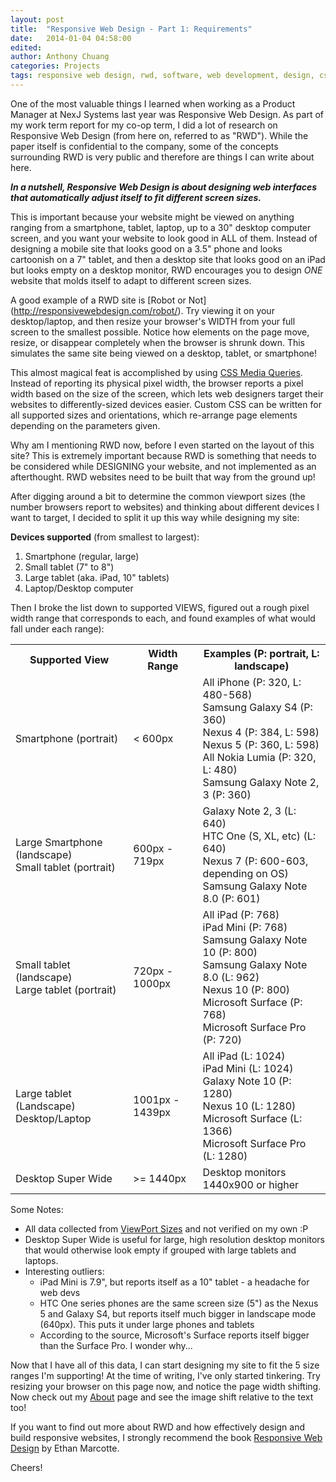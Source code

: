 ```yaml
---
layout: post
title:  "Responsive Web Design - Part 1: Requirements"
date:   2014-01-04 04:58:00
edited: 
author: Anthony Chuang
categories: Projects
tags: responsive web design, rwd, software, web development, design, css, html, user interface, UI
---
```


One of the most valuable things I learned when working as a Product Manager at NexJ Systems last year was Responsive Web Design.  As part of my work term report for my co-op term, I did a lot of research on Responsive Web Design (from here on, referred to as "RWD").  While the paper itself is confidential to the company, some of the concepts surrounding RWD is very public and therefore are things I can write about here.

*__In a nutshell, Responsive Web Design is about designing web interfaces that automatically adjust itself to fit different screen sizes.__*
<!--excerpt-->
This is important because your website might be viewed on anything ranging from a smartphone, tablet, laptop, up to a 30" desktop computer screen, and you want your website to look good in ALL of them.  Instead of designing a mobile site that looks good on a 3.5" phone and looks cartoonish on a 7" tablet, and then a desktop site that looks good on an iPad but looks empty on a desktop monitor, RWD encourages you to design _ONE_ website that molds itself to adapt to different screen sizes.

A good example of a RWD site is [Robot or Not] (http://responsivewebdesign.com/robot/).  Try viewing it on your desktop/laptop, and then resize your browser's WIDTH from your full screen to the smallest possible.  Notice how elements on the page move, resize, or disappear completely when the browser is shrunk down.  This simulates the same site being viewed on a desktop, tablet, or smartphone!

This almost magical feat is accomplished by using [CSS Media Queries](http://www.w3.org/TR/css3-mediaqueries/).  Instead of reporting its physical pixel width, the browser reports a pixel width based on the size of the screen, which lets web designers target their websites to differently-sized devices easier.  Custom CSS can be written for all supported sizes and orientations, which re-arrange page elements depending on the parameters given.

Why am I mentioning RWD now, before I even started on the layout of this site? This is extremely important because RWD is something that needs to be considered while DESIGNING your website, and not implemented as an afterthought.  RWD websites need to be built that way from the ground up!

After digging around a bit to determine the common viewport sizes (the number browsers report to websites) and thinking about different devices I want to target, I decided to split it up this way while designing my site:

__Devices supported__ (from smallest to largest):

1.	Smartphone (regular, large)
2.	Small tablet (7" to 8")
3.	Large tablet (aka. iPad, 10" tablets)
4.	Laptop/Desktop computer

Then I broke the list down to supported VIEWS, figured out a rough pixel width range that corresponds to each, and found examples of what would fall under each range):

<table class="blog_dataTable">
	<tr>
		<th> Supported View </th>
		<th> Width Range </th>
		<th> Examples (P: portrait, L: landscape) </th>
	</tr>
	<tr>
		<td> Smartphone (portrait) </td>
		<td> < 600px </td>
		<td> All iPhone (P: 320, L: 480-568) <br>
			 Samsung Galaxy S4 (P: 360) <br>
			 Nexus 4 (P: 384, L: 598) <br>
			 Nexus 5 (P: 360, L: 598) <br>
			 All Nokia Lumia (P: 320, L: 480) <br>
			 Samsung Galaxy Note 2, 3 (P: 360)
		</td>		
	</tr>
	<tr>
		<td> Large Smartphone (landscape) <br>
			 Small tablet (portrait)</td>
		<td> 600px - 719px </td>
		<td> Galaxy Note 2, 3 (L: 640) <br>
			 HTC One (S, XL, etc) (L: 640) <br>
			 Nexus 7 (P: 600-603, depending on OS) <br>
			 Samsung Galaxy Note 8.0 (P: 601)
		</td>
	</tr>
	<tr>
		<td> Small tablet (landscape) <br>
		Large tablet (portrait) </td>
		<td> 720px - 1000px</td>
		<td> All iPad (P: 768) <br>
			 iPad Mini (P: 768) <br>
			 Samsung Galaxy Note 10 (P: 800) <br>
			 Samsung Galaxy Note 8.0 (L: 962) <br>
			 Nexus 10 (P: 800) <br>
			 Microsoft Surface (P: 768) <br>
			 Microsoft Surface Pro (P: 720)
		</td>
	</tr>
	<tr>
		<td> Large tablet (Landscape) <br>
			 Desktop/Laptop </td>
		<td> 1001px - 1439px </td>
		<td> All iPad (L: 1024) <br>
			 iPad Mini (L: 1024) <br>
			 Galaxy Note 10 (P: 1280) <br>
			 Nexus 10 (L: 1280) <br>
			 Microsoft Surface (L: 1366) <br>
			 Microsoft Surface Pro (L: 1280) <br>
		</td>
	</tr>
	<tr>
		<td> Desktop Super Wide </td>
		<td> >= 1440px </td>
		<td> Desktop monitors 1440x900 or higher </td>
	</tr>
</table>

Some Notes:

- All data collected from [ViewPort Sizes](http://viewportsizes.com/) and not verified on my own :P
- Desktop Super Wide is useful for large, high resolution desktop monitors that would otherwise look empty if grouped with large tablets and laptops.
- Interesting outliers:
	- iPad Mini is 7.9", but reports itself as a 10" tablet - a headache for web devs
	- HTC One series phones are the same screen size (5") as the Nexus 5 and Galaxy S4, but reports itself much bigger in landscape mode (640px).  This puts it under large phones and tablets
	- According to the source, Microsoft's Surface reports itself bigger than the Surface Pro.  I wonder why...

Now that I have all of this data, I can start designing my site to fit the 5 size ranges I'm supporting!  At the time of writing, I've only started tinkering.  Try resizing your browser on this page now, and notice the page width shifting.  Now check out my [About](/about) page and see the image shift relative to the text too!

If you want to find out more about RWD and how effectively design and build responsive websites, I strongly recommend the book [Responsive Web Design][1] by Ethan Marcotte.

Cheers!

[1]: http://www.amazon.com/Responsive-Design-Brief-People-Websites/dp/098444257X/